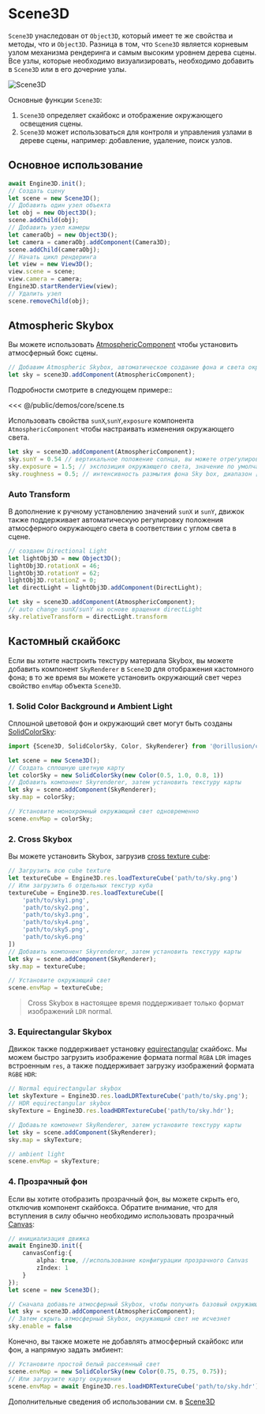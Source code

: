 # Scene3D

`Scene3D` унаследован от `Object3D`, который имеет те же свойства и методы, что и `Object3D`. Разница в том, что `Scene3D` является корневым узлом механизма рендеринга и самым высоким уровнем дерева сцены. Все узлы, которые необходимо визуализировать, необходимо добавить в `Scene3D` или в его дочерние узлы.

![Scene3D](/images/Scene3D.svg)  

Основные функции `Scene3D`:

1. `Scene3D` определяет скайбокс и отображение окружающего освещения сцены.
2. `Scene3D` может использоваться для контроля и управления узлами в дереве сцены, например: добавление, удаление, поиск узлов.

## Основное использование
```ts
await Engine3D.init();
// Создать сцену
let scene = new Scene3D();
// Добавить один узел объекта
let obj = new Object3D();
scene.addChild(obj);
// Добавить узел камеры
let cameraObj = new Object3D();
let camera = cameraObj.addComponent(Camera3D);
scene.addChild(cameraObj);
// Начать цикл рендеринга
let view = new View3D();
view.scene = scene;
view.camera = camera;
Engine3D.startRenderView(view);
// Удалить узел
scene.removeChild(obj);
```

## Atmospheric Skybox
Вы можете использовать [AtmosphericComponent](/api/classes/AtmosphericComponent.md) чтобы установить атмосферный бокс сцены.
```ts
// Добавим Atmospheric Skybox, автоматическое создание фона и света окружающей среды
let sky = scene3D.addComponent(AtmosphericComponent);
```
Подробности смотрите в следующем примере::
<Demo src="/demos/core/scene.ts"></Demo>

<<< @/public/demos/core/scene.ts

Использовать свойства `sunX`,`sunY`,`exposure` компонента `AtmosphericComponent` чтобы настраивать изменения окружающего света.

```ts
let sky = scene3D.addComponent(AtmosphericComponent);
sky.sunY = 0.54 // вертикальное положение солнца, вы можете отрегулировать яркость света окружающей среды
sky.exposure = 1.5; // экспозиция окружающего света, значение по умолчанию 1
sky.roughness = 0.5; // интенсивность размытия фона Sky box, диапазон [0, 1], по-умолчанию 0
```

### Auto Transform
В дополнение к ручному установлению значений `sunX` и `sunY`, движок также поддерживает автоматическую регулировку положения атмосферного окружающего света в соответствии с углом света в сцене.

```ts
// создаем Directional Light
let lightObj3D = new Object3D();
lightObj3D.rotationX = 46;
lightObj3D.rotationY = 62;
lightObj3D.rotationZ = 0;
let directLight = lightObj3D.addComponent(DirectLight);

let sky = scene3D.addComponent(AtmosphericComponent);
// auto change sunX/sunY на основе вращения directLight
sky.relativeTransform = directLight.transform
```

## Кастомный скайбокс
Если вы хотите настроить текстуру материала Skybox, вы можете добавить компонент `SkyRenderer` в `Scene3D` для отображения кастомного фона; в то же время вы можете установить окружающий свет через свойство `envMap` объекта `Scene3D`.


### 1. Solid Color Background и Ambient Light
Сплошной цветовой фон и окружающий свет могут быть созданы [SolidColorSky](/api/classes/SolidColorSky):
```ts
import {Scene3D, SolidColorSky, Color, SkyRenderer} from '@orillusion/core';

let scene = new Scene3D();
// Создать сплошную цветную карту
let colorSky = new SolidColorSky(new Color(0.5, 1.0, 0.8, 1))
// Добавить компонент Skyrenderer, затем установить текстуру карты
let sky = scene.addComponent(SkyRenderer);
sky.map = colorSky;

// Установите монохромный окружающий свет одновременно
scene.envMap = colorSky;
```

### 2. Cross Skybox
Вы можете установить Skybox, загрузив [cross texture cube](/guide/graphics/texture#cross-texture-cube):
```ts
// Загрузить всю cube texture
let textureCube = Engine3D.res.loadTextureCube('path/to/sky.png')
// Или загрузить 6 отдельных текстур куба
textureCube = Engine3D.res.loadTextureCube([
    'path/to/sky1.png',
    'path/to/sky2.png',
    'path/to/sky3.png',
    'path/to/sky4.png',
    'path/to/sky5.png',
    'path/to/sky6.png'
])
// Добавить компонент Skyrenderer, затем установить текстуру карты
let sky = scene.addComponent(SkyRenderer);
sky.map = textureCube;

// Установите окружающий свет
scene.envMap = textureCube;
```
> Cross Skybox в настоящее время поддерживает только формат изображений `LDR` normal.

### 3. Equirectangular Skybox
Движок также поддерживает установку [equirectangular](https://en.wikipedia.org/wiki/Equirectangular_projection) скайбокс. Мы можем быстро загрузить изображение формата normal `RGBA`  `LDR` images встроенным `res`, а также поддерживает загрузку изображений формата `RGBE` `HDR`:
```ts
// Normal equirectangular skybox
let skyTexture = Engine3D.res.loadLDRTextureCube('path/to/sky.png');
// HDR equirectangular skybox
skyTexture = Engine3D.res.loadHDRTextureCube('path/to/sky.hdr');

// Добавьте компонент SkyRenderer, затем установите текстуру карты
let sky = scene.addComponent(SkyRenderer);
sky.map = skyTexture;

// ambient light
scene.envMap = skyTexture;
```

### 4. Прозрачный фон
Если вы хотите отобразить прозрачный фон, вы можете скрыть его, отключив компонент скайбокса. Обратите внимание, что для вступления в силу обычно необходимо использовать прозрачный [Canvas](/guide/core/engine#config-canvas):

```ts
// инициализация движка
await Engine3D.init({
    canvasConfig:{
        alpha: true, //использование конфигурации прозрачного Canvas
        zIndex: 1
    }
});
let scene = new Scene3D();

// Сначала добавьте атмосферный Skybox, чтобы получить базовый окружающий свет
let sky = scene3D.addComponent(AtmosphericComponent);
// Затем скрыть атмосферный Skybox, окружающий свет не исчезнет
sky.enable = false
```
Конечно, вы также можете не добавлять атмосферный скайбокс или фон, а напрямую задать эмбиент:
```ts
// Установите простой белый рассеянный свет
scene.envMap = new SolidColorSky(new Color(0.75, 0.75, 0.75));
// Или загрузите карту окружения
scene.envMap = await Engine3D.res.loadHDRTextureCube('path/to/sky.hdr');
```


Дополнительные сведения об использовании см. в [Scene3D](/api/classes/Scene3D)